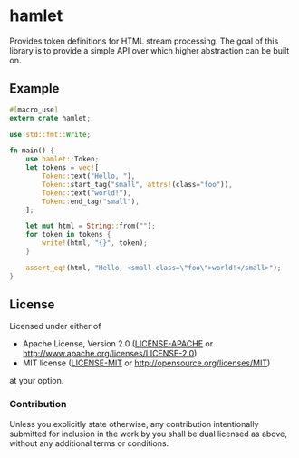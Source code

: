 # hamlet

Provides token definitions for HTML stream processing. The goal of this library
is to provide a simple API over which higher abstraction can be built on.

## Example

```rust
#[macro_use]
extern crate hamlet;

use std::fmt::Write;

fn main() {
    use hamlet::Token;
    let tokens = vec![
        Token::text("Hello, "),
        Token::start_tag("small", attrs!(class="foo")),
        Token::text("world!"),
        Token::end_tag("small"),
    ];

    let mut html = String::from("");
    for token in tokens {
        write!(html, "{}", token);
    }

    assert_eq!(html, "Hello, <small class=\"foo\">world!</small>");
}
```

## License

Licensed under either of

 * Apache License, Version 2.0 ([LICENSE-APACHE](LICENSE-APACHE) or http://www.apache.org/licenses/LICENSE-2.0)
 * MIT license ([LICENSE-MIT](LICENSE-MIT) or http://opensource.org/licenses/MIT)

at your option.

### Contribution

Unless you explicitly state otherwise, any contribution intentionally submitted
for inclusion in the work by you shall be dual licensed as above, without any
additional terms or conditions.
